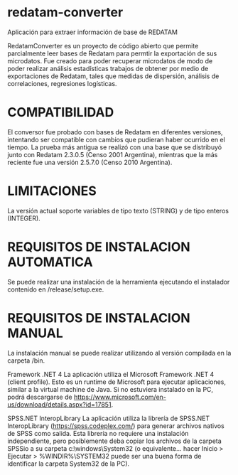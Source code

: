 ﻿# redatam-converter
Aplicación para extraer información de base de REDATAM

RedatamConverter es un proyecto de código abierto que permite parcialmente leer bases de Redatam para permtir la exportación de sus microdatos. Fue creado para poder recuperar microdatos de modo de poder realizar análisis estadísticas trabajos de obtener por medio de exportaciones de Redatam, tales que medidas de dispersión, análisis de correlaciones, regresiones logísticas.

# COMPATIBILIDAD

El conversor fue probado con bases de Redatam en diferentes versiones, intentando ser compatible con cambios que pudieran haber ocurrido en el tiempo. La prueba más antigua se realizó con una base que se distribuyó junto con Redatam 2.3.0.5 (Censo 2001 Argentina), mientras que la más reciente fue una versión 2.5.7.0 (Censo 2010 Argentina).

# LIMITACIONES

La versión actual soporte variables de tipo texto (STRING) y de tipo enteros (INTEGER).

# REQUISITOS DE INSTALACION AUTOMATICA

Se puede realizar una instalación de la herramienta ejecutando el instalador contenido en /release/setup.exe.

# REQUISITOS DE INSTALACION MANUAL

La instalación manual se puede realizar utilizando al versión compilada en la carpeta /bin.

Framework .NET 4 
La aplicación utiliza el Microsoft Framework .NET 4 (client profile). Esto es un runtime de Microsoft para ejecutar aplicaciones, similar a la virtual machine de Java. Si no estuviera instalado en la PC, podrá descargarse de https://www.microsoft.com/en-us/download/details.aspx?id=17851.

SPSS.NET InteropLibrary 
La aplicación utiliza la librería de SPSS.NET InteropLibrary (https://spss.codeplex.com/) para generar archivos nativos de SPSS como salida. Esta librería no requiere una instalación independiente, pero posiblemente deba copiar los archivos de la carpeta SPSSio a su carpeta c:\windows\System32 (o equivalente... hacer Inicio > Ejecutar > %WINDIR%\SYSTEM32 <enter> puede ser una buena forma de identificar la carpeta System32 de la PC).

